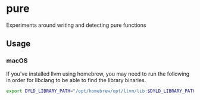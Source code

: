 # pure
Experiments around writing and detecting pure functions


## Usage

### macOS

If you've installed llvm using homebrew, you may need to run the following in
order for libclang to be able to find the library binaries.
```bash
export DYLD_LIBRARY_PATH="/opt/homebrew/opt/llvm/lib:$DYLD_LIBRARY_PATH"
```
